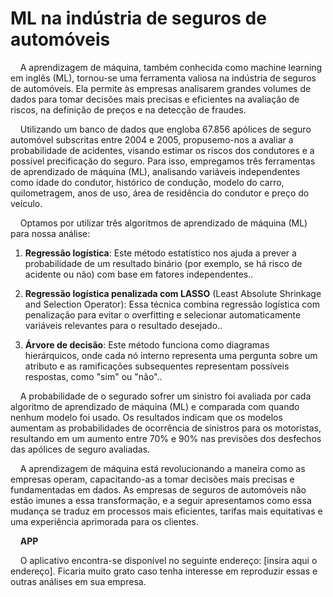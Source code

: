 
# ML na indústria de seguros de automóveis

<!-- badges: start -->
<!-- badges: end -->

<p align="justify"> 
  
&nbsp;&nbsp;&nbsp;
A aprendizagem de máquina, também conhecida como machine learning em inglês (ML), tornou-se uma ferramenta valiosa na indústria de seguros de automóveis. Ela permite às empresas analisarem grandes volumes de dados para tomar decisões mais precisas e eficientes na avaliação de riscos, na definição de preços e na detecção de fraudes.

&nbsp;&nbsp;&nbsp;
Utilizando um banco de dados que engloba 67.856 apólices de seguro automóvel subscritas entre 2004 e 2005, propusemo-nos a avaliar a probabilidade de acidentes, visando estimar os riscos dos condutores e a possível precificação do seguro. Para isso, empregamos três ferramentas de aprendizado de máquina (ML), analisando variáveis independentes como idade do condutor, histórico de condução, modelo do carro, quilometragem, anos de uso, área de residência do condutor e preço do veículo.

&nbsp;&nbsp;&nbsp;
Optamos por utilizar três algoritmos de aprendizado de máquina (ML) para nossa análise: 

  1. **Regressão logística**: Este método estatístico nos ajuda a prever a probabilidade de um resultado binário (por exemplo, se há risco de acidente ou não) com base em fatores independentes..

  2. **Regressão logística penalizada com LASSO** (Least Absolute Shrinkage and Selection Operator): Essa técnica combina regressão logística com penalização para evitar o overfitting e selecionar automaticamente variáveis relevantes para o resultado desejado..

  3. **Árvore de decisão**: Este método funciona como diagramas hierárquicos, onde cada nó interno representa uma pergunta sobre um atributo e as ramificações subsequentes representam possíveis respostas, como "sim" ou "não"..


&nbsp;&nbsp;&nbsp;
A probabilidade de o segurado sofrer um sinistro foi avaliada por cada algoritmo de aprendizado de máquina (ML) e comparada com quando nenhum modelo foi usado. Os resultados indicam que os modelos aumentam as probabilidades de ocorrência de sinistros para os motoristas, resultando em um aumento entre 70% e 90% nas previsões dos desfechos das apólices de seguro avaliadas.

&nbsp;&nbsp;&nbsp;
A aprendizagem de máquina está revolucionando a maneira como as empresas operam, capacitando-as a tomar decisões mais precisas e fundamentadas em dados. As empresas de seguros de automóveis não estão imunes a essa transformação, e a seguir apresentamos como essa mudança se traduz em processos mais eficientes, tarifas mais equitativas e uma experiência aprimorada para os clientes.

&nbsp;&nbsp;&nbsp;
**APP**

&nbsp;&nbsp;&nbsp;
O aplicativo encontra-se disponível no seguinte endereço: [insira aqui o endereço]. Ficaria muito grato caso tenha interesse em reproduzir essas e outras análises em sua empresa.
</p>

